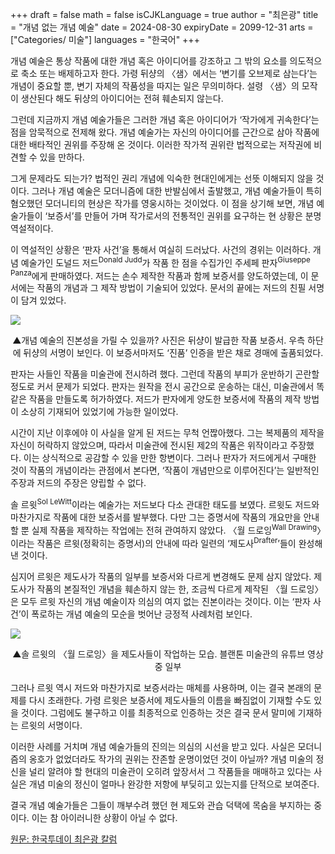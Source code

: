 +++
draft = false
math = false
isCJKLanguage = true
author = "최은광"
title = "개념 없는 개념 예술"
date = 2024-08-30
expiryDate = 2099-12-31
arts = ["Categories/ 미술"]
languages = "한국어"
+++

개념 예술은 통상 작품에 대한 개념 혹은 아이디어를 강조하고 그 밖의 요소를 의도적으로 축소 또는 배제하고자 한다. 가령 뒤샹의 〈샘〉에서는 ‘변기를 오브제로 삼는다’는 개념이 중요할 뿐, 변기 자체의 작품성을 따지는 일은 무의미하다. 설령 〈샘〉의 모작이 생산된다 해도 뒤샹의 아이디어는 전혀 훼손되지 않는다.

그런데 지금까지 개념 예술가들은 그러한 개념 혹은 아이디어가 ‘작가에게 귀속한다’는 점을 암묵적으로 전제해 왔다. 개념 예술가는 자신의 아이디어를 근간으로 삼아 작품에 대한 배타적인 권위를 주장해 온 것이다. 이러한 작가적 권위란 법적으로는 저작권에 비견할 수 있을 만하다.

그게 문제라도 되는가? 법적인 권리 개념에 익숙한 현대인에게는 선뜻 이해되지 않을 것이다. 그러나 개념 예술은 모더니즘에 대한 반발심에서 출발했고, 개념 예술가들이 특히 혐오했던 모더니티의 현상은 작가를 영웅시하는 것이었다. 이 점을 상기해 보면, 개념 예술가들이 ‘보증서’를 만들어 가며 작가로서의 전통적인 권위를 요구하는 현 상황은 분명 역설적이다.

이 역설적인 상황은 ‘판자 사건’을 통해서 여실히 드러났다. 사건의 경위는 이러하다. 개념 예술가인 도널드 저드<sup>Donald Judd</sup>가 작품 한 점을 수집가인 주세페 판자<sup>Giuseppe Panza</sup>에게 판매하였다. 저드는 손수 제작한 작품과 함께 보증서를 양도하였는데, 이 문서에는 작품의 개념과 그 제작 방법이 기술되어 있었다. 문서의 끝에는 저드의 친필 서명이 담겨 있었다.

![](https://cdn.hantoday.net/news/photo/202408/44121_53092_2128.jpg)
<center>▲개념 예술의 진본성을 가릴 수 있을까? 사진은 뒤샹이 발급한 작품 보증서. 우측 하단에 뒤샹의 서명이 보인다. 이 보증서마저도 ‘진품’ 인증을 받은 채로 경매에 출품되었다.</center>

판자는 사들인 작품을 미술관에 전시하려 했다. 그런데 작품의 부피가 운반하기 곤란할 정도로 커서 문제가 되었다. 판자는 원작을 전시 공간으로 운송하는 대신, 미술관에서 똑같은 작품을 만들도록 허가하였다. 저드가 판자에게 양도한 보증서에 작품의 제작 방법이 소상히 기재되어 있었기에 가능한 일이었다.

시간이 지난 이후에야 이 사실을 알게 된 저드는 무척 언짢아했다. 그는 복제품의 제작을 자신이 허락하지 않았으며, 따라서 미술관에 전시된 제2의 작품은 위작이라고 주장했다. 이는 상식적으로 공감할 수 있을 만한 항변이다. 그러나 판자가 저드에게서 구매한 것이 작품의 개념이라는 관점에서 본다면, ‘작품이 개념만으로 이루어진다’는 일반적인 주장과 저드의 주장은 양립할 수 없다.

솔 르윗<sup>Sol LeWitt</sup>이라는 예술가는 저드보다 다소 관대한 태도를 보였다. 르윗도 저드와 마찬가지로 작품에 대한 보증서를 발부했다. 다만 그는 증명서에 작품의 개요만을 안내할 뿐 실제 작품을 제작하는 작업에는 전혀 관여하지 않았다. 〈월 드로잉<sup>Wall Drawing</sup>〉이라는 작품은 르윗(정확히는 증명서)의 안내에 따라 일련의 ‘제도사<sup>Drafter</sup>’들이 완성해 낸 것이다.

심지어 르윗은 제도사가 작품의 일부를 보증서와 다르게 변경해도 문제 삼지 않았다. 제도사가 작품의 본질적인 개념을 훼손하지 않는 한, 조금씩 다르게 제작된 〈월 드로잉〉은 모두 르윗 자신의 개념 예술이자 의심의 여지 없는 진본이라는 것이다. 이는 ‘판자 사건’이 폭로하는 개념 예술의 모순을 벗어난 긍정적 사례처럼 보인다.

![](https://cdn.hantoday.net/news/photo/202408/44121_53093_2640.png)
<center>▲솔 르윗의 〈월 드로잉〉을 제도사들이 작업하는 모습. 블랜톤 미술관의 유튜브 영상 중 일부</center>

그러나 르윗 역시 저드와 마찬가지로 보증서라는 매체를 사용하며, 이는 결국 본래의 문제를 다시 초래한다. 가령 르윗은 보증서에 제도사들의 이름을 빠짐없이 기재할 수도 있을 것이다. 그럼에도 불구하고 이를 최종적으로 인증하는 것은 결국 문서 말미에 기재하는 르윗의 서명이다.

이러한 사례를 거치며 개념 예술가들의 진의는 의심의 시선을 받고 있다. 사실은 모더니즘의 옹호가 없었더라도 작가의 권위는 잔존할 운명이었던 것이 아닐까? 개념 미술의 정신을 널리 알려야 할 현대의 미술관이 오히려 앞장서서 그 작품들을 매매하고 있다는 사실은 개념 미술의 정신이 얼마나 완강한 저항에 부딪히고 있는지를 단적으로 보여준다.

결국 개념 예술가들은 그들이 깨부수려 했던 현 제도와 관습 덕택에 목숨을 부지하는 중이다. 이는 참 아이러니한 상황이 아닐 수 없다.

<a href="https://www.hantoday.net/news/articleView.html?idxno=44121" target="_blank" rel="noopener noreferrer">원문: 한국투데이 최은광 칼럼</a>